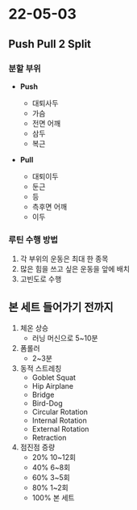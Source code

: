 # 22-05-03

## Push Pull 2 Split

### 분할 부위

- **Push**
    - 대퇴사두
    - 가슴
    - 전면 어깨
    - 삼두
    - 복근

- **Pull**
    - 대퇴이두
    - 둔근
    - 등
    - 측후면 어깨
    - 이두

### 루틴 수행 방법
1. 각 부위의 운동은 최대 한 종목
2. 많은 힘을 쓰고 싶은 운동을 앞에 배치
3. 고빈도로 수행

## 본 세트 들어가기 전까지

1. 체온 상승
    - 러닝 머신으로 5~10분
2. 폼롤러
    - 2~3분
3. 동적 스트레칭
    - Goblet Squat
    - Hip Airplane
    - Bridge
    - Bird-Dog
    - Circular Rotation
    - Internal Rotation
    - External Rotation
    - Retraction
4. 점진점 증량
    - 20% 10~12회
    - 40% 6~8회
    - 60% 3~5회
    - 80% 1~2회
    - 100% 본 세트

